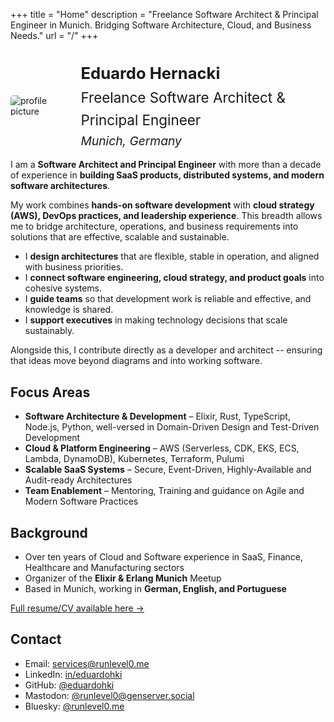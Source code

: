 +++
title = "Home"
description = "Freelance Software Architect & Principal Engineer in Munich. Bridging Software Architecture, Cloud, and Business Needs."
url = "/"
+++

<div style="display: flex; align-items: center; gap: 2rem; margin-top: 2rem;">
  <div>
    <img src="/images/profile-picture.jpg" alt="profile picture" title="Hello" style="max-width: 250px; border-radius: 5px;">
  </div>
  <div style="align-self: flex-start;">
    <div style="text-align: left; margin-top: 0; line-height: 1.6;">
      <div style="font-size: 1.6rem;"><strong>Eduardo Hernacki</strong></div>
      <div style="font-size: 1.4rem;">Freelance Software Architect & Principal Engineer</div>
      <div style="font-size: 1.2rem;"><em>Munich, Germany</em></div>
    </div>
  </div>
</div>

I am a **Software Architect and Principal Engineer** with more than a decade of experience in **building SaaS products, distributed systems, and modern software architectures**.

My work combines **hands-on software development** with **cloud strategy (AWS), DevOps practices, and leadership experience**. This breadth allows me to bridge architecture, operations, and business requirements into solutions that are effective, scalable and sustainable.

- I **design architectures** that are flexible, stable in operation, and aligned with business priorities.
- I **connect software engineering, cloud strategy, and product goals** into cohesive systems.
- I **guide teams** so that development work is reliable and effective, and knowledge is shared.
- I **support executives** in making technology decisions that scale sustainably.

Alongside this, I contribute directly as a developer and architect -- ensuring that ideas move beyond diagrams and into working software.

## Focus Areas

- **Software Architecture & Development** – Elixir, Rust, TypeScript, Node.js, Python, well-versed in Domain-Driven Design and Test-Driven Development
- **Cloud & Platform Engineering** – AWS (Serverless, CDK, EKS, ECS, Lambda, DynamoDB), Kubernetes, Terraform, Pulumi
- **Scalable SaaS Systems** – Secure, Event-Driven, Highly-Available and Audit-ready Architectures
- **Team Enablement** – Mentoring, Training and guidance on Agile and Modern Software Practices

## Background

- Over ten years of Cloud and Software experience in SaaS, Finance, Healthcare and Manufacturing sectors
- Organizer of the **Elixir & Erlang Munich** Meetup
- Based in Munich, working in **German, English, and Portuguese**

<a href="/files/CV-Eduardo_Hernacki.pdf" target="_blank" rel="noreferrer noopener">Full resume/CV available here →</a>

## Contact

* Email: <a href="mailto:&#115;&#101;&#114;&#118;&#105;&#99;&#101;&#115;&#64;&#114;&#117;&#110;&#108;&#101;&#118;&#101;&#108;&#48;&#046;&#109;&#101;">&#115;&#101;&#114;&#118;&#105;&#99;&#101;&#115;&#64;&#114;&#117;&#110;&#108;&#101;&#118;&#101;&#108;&#48;&#046;&#109;&#101;</a>
* LinkedIn: [in/eduardohki](https://linkedin.com/in/eduardohki)
* GitHub: [@eduardohki](https://github.com/eduardohki/)
* Mastodon: [@runlevel0@genserver.social](https://genserver.social/runlevel0)
* Bluesky: [@runlevel0.me](https://bsky.app/profile/runlevel0.me)


<!--→ [Contact form](/contact/)-->
